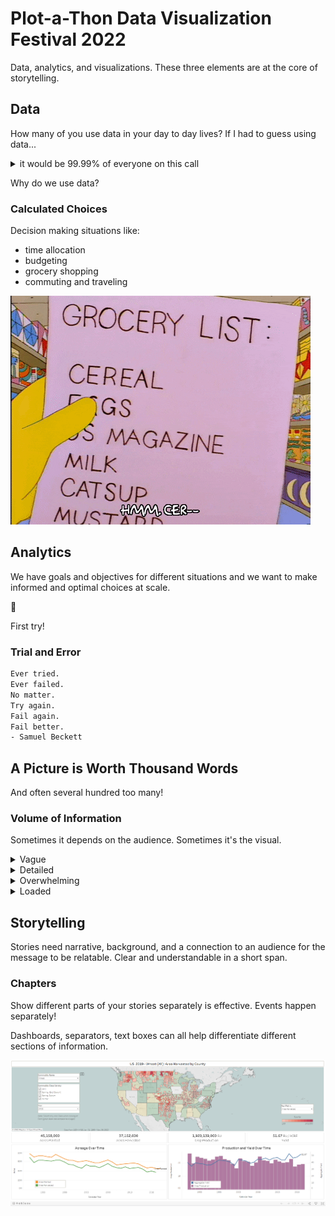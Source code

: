 # Plot-a-Thon Data Visualization Festival 2022

Data, analytics, and visualizations. These three elements are at the core of storytelling.

## Data

How many of you use data in your day to day lives? If I had to guess using data...

<details><summary>  it would be 99.99% of everyone on this call </summary>

![buzz_woody_data](images/buzz_woody_data.gif)

</details>

Why do we use data?

### Calculated Choices

Decision making situations like:

* time allocation
* budgeting
* grocery shopping
* commuting and traveling

![choices](images/choices.gif)

## Analytics

We have goals and objectives for different situations and we want to make informed and optimal choices at scale.

:dart:

First try!

### Trial and Error

```txt
Ever tried.
Ever failed.
No matter.
Try again.
Fail again.
Fail better.
- Samuel Beckett
```

## A Picture is Worth Thousand Words

And often several hundred too many!

### Volume of Information

Sometimes it depends on the audience. Sometimes it's the visual.

<details><summary> Vague </summary>

[![unknown_overtime](images/unknown_over_time.png)](http://www.tylervigen.com/spurious-correlations)

</details>

<details><summary> Detailed </summary>

[![unknown_overtime](images/aracde_revenue_vs_computer_science_doctorates.png)](http://www.tylervigen.com/spurious-correlations)

</details>

<details><summary> Overwhelming </summary>

[![a lot](https://miro.medium.com/max/1400/1*S3pGXgn2X4QgbH-O1cXotg.jpeg)](https://medium.com/the-marketzones-edge/price-action-trading-the-clean-chart-540ce63be8f8)

</details>

<details><summary> Loaded </summary>

![overwhelming_information](images/overwhelming_information.gif)

</details>

## Storytelling

Stories need narrative, background, and a connection to an audience for the message to be relatable. Clear and understandable in a short span.

### Chapters

Show different parts of your stories separately is effective. Events happen separately!

Dashboards, separators, text boxes can all help differentiate different sections of information.

[![agriculture_dashboard](images/agriculture_dashboard.png)](https://public.tableau.com/views/USAgriculture_15891807504100/UnitedStatesAgriculture?:showVizHome=no&:embed=true)
